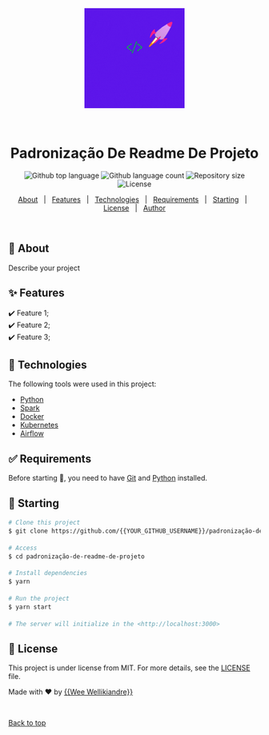 <div align="center" id="top"> 
  <a href="https://www.linkedin.com/in/wellikiandre/">
    <img src="img/Wellikiandre_wee.gif" alt="Fundamentos De Engenharia De Dados" width="200px" /> 
</a>

  &#xa0;

  <!-- <a href="https://www.linkedin.com/in/wellikiandre/">LinkdeIn</a> -->
</div>

<h1 align="center">Padronização De Readme De Projeto</h1>

<p align="center">
  <img alt="Github top language" src="https://img.shields.io/github/languages/top/{{YOUR_GITHUB_USERNAME}}/padronização-de-readme-de-projeto?color=56BEB8">

  <img alt="Github language count" src="https://img.shields.io/github/languages/count/{{YOUR_GITHUB_USERNAME}}/padronização-de-readme-de-projeto?color=56BEB8">

  <img alt="Repository size" src="https://img.shields.io/github/repo-size/{{YOUR_GITHUB_USERNAME}}/padronização-de-readme-de-projeto?color=56BEB8">

  <img alt="License" src="https://img.shields.io/github/license/{{YOUR_GITHUB_USERNAME}}/padronização-de-readme-de-projeto?color=56BEB8">

  <!-- <img alt="Github issues" src="https://img.shields.io/github/issues/{{YOUR_GITHUB_USERNAME}}/padronização-de-readme-de-projeto?color=56BEB8" /> -->

  <!-- <img alt="Github forks" src="https://img.shields.io/github/forks/{{YOUR_GITHUB_USERNAME}}/padronização-de-readme-de-projeto?color=56BEB8" /> -->

  <!-- <img alt="Github stars" src="https://img.shields.io/github/stars/{{YOUR_GITHUB_USERNAME}}/padronização-de-readme-de-projeto?color=56BEB8" /> -->
</p>

<!-- Status -->

<!-- <h4 align="center"> 
	🚧  Padronização De Readme De Projeto 🚀 Under construction...  🚧
</h4> 

<hr> -->

<p align="center">
  <a href="#dart-about">About</a> &#xa0; | &#xa0; 
  <a href="#sparkles-features">Features</a> &#xa0; | &#xa0;
  <a href="#rocket-technologies">Technologies</a> &#xa0; | &#xa0;
  <a href="#white_check_mark-requirements">Requirements</a> &#xa0; | &#xa0;
  <a href="#checkered_flag-starting">Starting</a> &#xa0; | &#xa0;
  <a href="#memo-license">License</a> &#xa0; | &#xa0;
  <a href="https://github.com/{{YOUR_GITHUB_USERNAME}}" target="_blank">Author</a>
</p>

<br>

## :dart: About ##

Describe your project

## :sparkles: Features ##

:heavy_check_mark: Feature 1;\
:heavy_check_mark: Feature 2;\
:heavy_check_mark: Feature 3;

## :rocket: Technologies ##

The following tools were used in this project:

- [Python](https://www.python.org/)
- [Spark](https://spark.apache.org/)
- [Docker](https://www.docker.com/)
- [Kubernetes](https://kubernetes.io/pt-br/)
- [Airflow](https://airflow.apache.org/)

## :white_check_mark: Requirements ##

Before starting :checkered_flag:, you need to have [Git](https://git-scm.com) and [Python](https://nodejs.org/en/) installed.

## :checkered_flag: Starting ##

```bash
# Clone this project
$ git clone https://github.com/{{YOUR_GITHUB_USERNAME}}/padronização-de-readme-de-projeto

# Access
$ cd padronização-de-readme-de-projeto

# Install dependencies
$ yarn

# Run the project
$ yarn start

# The server will initialize in the <http://localhost:3000>
```

## :memo: License ##

This project is under license from MIT. For more details, see the [LICENSE](LICENSE.md) file.


Made with :heart: by <a href="https://www.linkedin.com/in/wellikiandre/" target="_blank">{{Wee Wellikiandre}}</a>

&#xa0;

<a href="#top">Back to top</a>
